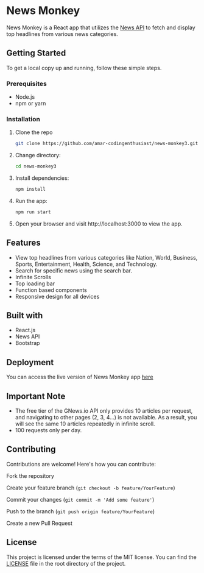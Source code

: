 # News Monkey

News Monkey is a React app that utilizes the [News API](https://gnews.io/) to fetch and display top headlines from various news categories.

## Getting Started

To get a local copy up and running, follow these simple steps.

### Prerequisites

- Node.js
- npm or yarn

### Installation

1. Clone the repo
   ```sh
   git clone https://github.com/amar-codingenthusiast/news-monkey3.git
2. Change directory:
   ```sh
   cd news-monkey3
3. Install dependencies:
   ```sh
   npm install
4. Run the app:
   ```sh
   npm run start
5. Open your browser and visit http://localhost:3000 to view the app.

## Features
 - View top headlines from various categories like Nation, World, Business, Sports, Entertainment, Health, Science, and Technology.
 - Search for specific news using the search bar.
 - Infinite Scrolls
 - Top loading bar
 - Function based components
 - Responsive design for all devices

## Built with
 - React.js
 - News API
 - Bootstrap

## Deployment
You can access the live version of News Monkey app [here](https://amar-codingenthusiast.github.io/news-monkey3)

## Important Note
 - The free tier of the GNews.io API only provides 10 articles per request, and navigating to other pages (2, 3, 4...) is not available. As a result, you will see the same 10 articles repeatedly in infinite scroll.
 - 100 requests only per day.

## Contributing
Contributions are welcome! Here's how you can contribute:

Fork the repository

Create your feature branch (`git checkout -b feature/YourFeature`)

Commit your changes (`git commit -m 'Add some feature'`)

Push to the branch (`git push origin feature/YourFeature`)

Create a new Pull Request

## License
This project is licensed under the terms of the MIT license. You can find the [LICENSE](LICENSE) file in the root directory of the project.
